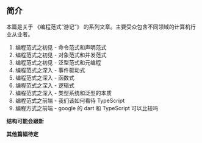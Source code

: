## 简介
本篇是关于 《编程范式“游记”》 的系列文章。主要受众包含不同领域的计算机行业从业者。



1. 编程范式之初见 - 命令范式和声明范式 
2. 编程范式之初见 - 对象范式和并发范式
3. 编程范式之初见 - 泛型范式和元编程
4. 编程范式之深入 - 事件驱动式
5. 编程范式之深入 - 函数式
6. 编程范式之深入 - 逻辑式
7. 编程范式之深入 - 类型系统和泛型的本质
8. 编程范式之前端 - 我们该如何看待 TypeScript
9. 编程方式之前端 - google 的 dart 和 TypeScript 可以比较吗 


**结构可能会跟新**

**其他篇幅待定**


